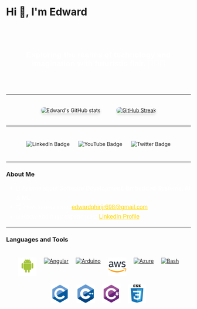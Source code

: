 # Hi 👋, I'm Edward

<div style="text-align: center; padding: 40px; font-family: Arial, sans-serif; background: url('https://drive.google.com/drive/folders/124kMGY6lEJ091nnae_DSvG2E6XzP691C') no-repeat center center; background-size: cover; color: #fff;">

## Exploring the realms of technology and imagination with futuristic flair. 🚀✨💡

</div>

---

<div style="text-align: center;">
    <img src="https://github-readme-stats.vercel.app/api?username=edwards698&theme=vue-dark&show_icons=true" alt="Edward's GitHub stats" style="border-radius: 8px; margin: 20px; width: 400px; box-shadow: 0 4px 6px rgba(0, 0, 0, 0.1);">
    <a href="https://git.io/streak-stats" target="_blank" rel="noopener noreferrer">
        <img src="https://streak-stats.demolab.com/?user=edwards698&theme=dark" alt="GitHub Streak" style="border-radius: 8px; margin: 20px; width: 400px; box-shadow: 0 4px 6px rgba(0, 0, 0, 0.1);">
    </a>
</div>

---

<div style="text-align: center; margin: 30px;">
    <img src="https://img.shields.io/badge/LinkedIn-blue?style=for-the-badge&logo=linkedin&logoColor=white" alt="LinkedIn Badge" style="margin: 10px; cursor: pointer;">
    <img src="https://img.shields.io/badge/YouTube-red?style=for-the-badge&logo=youtube&logoColor=white" alt="YouTube Badge" style="margin: 10px; cursor: pointer;">
    <img src="https://img.shields.io/badge/Twitter-blue?style=for-the-badge&logo=twitter&logoColor=white" alt="Twitter Badge" style="margin: 10px; cursor: pointer;">
</div>

---

### About Me

<ul style="font-family: Arial, sans-serif; font-size: 1rem; color: #fff; line-height: 1.6;">
    <li>💬 Ask me about <strong>Software Development, Embedded Systems, AI & ML</strong></li>
    <li>📫 How to reach me: <a href="mailto:edwardphirijr698@gmail.com" style="color: #FFD700;">edwardphirijr698@gmail.com</a></li>
    <li>📝 Know about my experiences: <a href="https://www.linkedin.com/in/edwardphiri/" style="color: #FFD700;">LinkedIn Profile</a></li>
</ul>

---

### Languages and Tools

<div style="display: flex; flex-wrap: wrap; justify-content: center; gap: 20px; margin: 40px 0;">
    <a href="https://developer.android.com" target="_blank">
        <img src="https://raw.githubusercontent.com/devicons/devicon/master/icons/android/android-original-wordmark.svg" alt="Android" style="width: 50px; height: 50px;">
    </a>
    <a href="https://angular.io" target="_blank">
        <img src="https://angular.io/assets/images/logos/angular/angular.svg" alt="Angular" style="width: 50px; height: 50px;">
    </a>
    <a href="https://www.arduino.cc/" target="_blank">
        <img src="https://cdn.worldvectorlogo.com/logos/arduino-1.svg" alt="Arduino" style="width: 50px; height: 50px;">
    </a>
    <a href="https://aws.amazon.com" target="_blank">
        <img src="https://raw.githubusercontent.com/devicons/devicon/master/icons/amazonwebservices/amazonwebservices-original-wordmark.svg" alt="AWS" style="width: 50px; height: 50px;">
    </a>
    <a href="https://azure.microsoft.com/en-in/" target="_blank">
        <img src="https://www.vectorlogo.zone/logos/microsoft_azure/microsoft_azure-icon.svg" alt="Azure" style="width: 50px; height: 50px;">
    </a>
    <a href="https://www.gnu.org/software/bash/" target="_blank">
        <img src="https://www.vectorlogo.zone/logos/gnu_bash/gnu_bash-icon.svg" alt="Bash" style="width: 50px; height: 50px;">
    </a>
    <a href="https://www.cprogramming.com/" target="_blank">
        <img src="https://raw.githubusercontent.com/devicons/devicon/master/icons/c/c-original.svg" alt="C" style="width: 50px; height: 50px;">
    </a>
    <a href="https://www.w3schools.com/cpp/" target="_blank">
        <img src="https://raw.githubusercontent.com/devicons/devicon/master/icons/cplusplus/cplusplus-original.svg" alt="C++" style="width: 50px; height: 50px;">
    </a>
    <a href="https://www.w3schools.com/cs/" target="_blank">
        <img src="https://raw.githubusercontent.com/devicons/devicon/master/icons/csharp/csharp-original.svg" alt="C#" style="width: 50px; height: 50px;">
    </a>
    <a href="https://www.w3schools.com/css/" target="_blank">
        <img src="https://raw.githubusercontent.com/devicons/devicon/master/icons/css3/css3-original-wordmark.svg" alt="CSS3" style="width: 50px; height: 50px;">
    </a>
</div>
